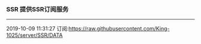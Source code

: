 ### SSR 提供SSR订阅服务
---
2019-10-09 11:31:27 订阅:https://raw.githubusercontent.com/King-1025/server/SSR/DATA
